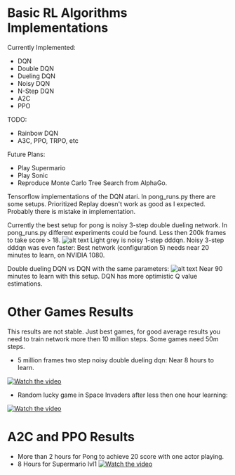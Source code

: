 # Basic RL Algorithms Implementations

Currently Implemented:
* DQN
* Double DQN
* Dueling DQN
* Noisy DQN
* N-Step DQN
* A2C
* PPO

TODO:
* Rainbow DQN
* A3C, PPO, TRPO, etc

Future Plans:
* Play Supermario
* Play Sonic
* Reproduce Monte Carlo Tree Search from AlphaGo.

Tensorflow implementations of the DQN atari.
In pong_runs.py there are some setups. Prioritized Replay doesn't work as good as I expected. Probably there is mistake in implementation.

Currently the best setup for pong is noisy 3-step double dueling network.
In pong_runs.py different experiments could be found.
Less then 200k frames to take score > 18.
![alt text](https://github.com/Denys88/dqn_atari/blob/master/pictures/dqn_vs_dddqn.png)
Light grey is noisy 1-step dddqn.
Noisy 3-step dddqn was even faster: 
Best network (configuration 5) needs near 20 minutes to learn, on NVIDIA 1080.

Double dueling DQN vs DQN with the same parameters:
![alt text](https://github.com/Denys88/dqn_atari/blob/master/pictures/pong_dqn.png)
Near 90 minutes to learn with this setup.
DQN has more optimistic Q value estimations.

# Other Games Results
This results are not stable. Just best games, for good average results you need to train network more then 10 million steps.
Some games need 50m steps.

* 5 million frames two step noisy double dueling dqn:
Near 8 hours to learn.

[![Watch the video](https://j.gifs.com/K1OL6r.gif)](https://youtu.be/Lu9Cm9K_6ms)

* Random lucky game in Space Invaders after less then one hour learning:

[![Watch the video](https://j.gifs.com/D1RQE5.gif)](https://www.youtube.com/watch?v=LO0RL437rh4)


# A2C and PPO Results
* More than 2 hours for Pong to achieve 20 score with one actor playing. 
* 8 Hours for Supermario lvl1
[![Watch the video](https://gifs.com/gif/ppo-supermario-nxOYyp)](https://www.youtube.com/watch?v=T9ujS3HIvMY)

